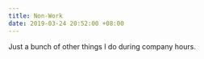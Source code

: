 ```yaml
---
title: Non-Work
date: 2019-03-24 20:52:00 +08:00
---
```


Just a bunch of other things I do during company hours.